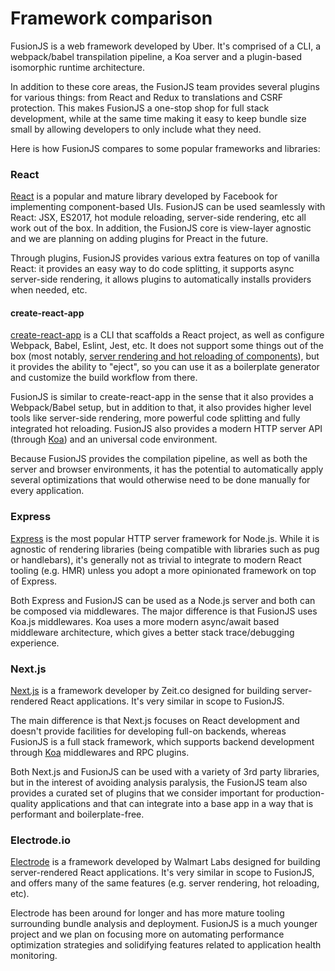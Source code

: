 # Framework comparison

FusionJS is a web framework developed by Uber. It's comprised of a CLI, a webpack/babel transpilation pipeline, a Koa server and a plugin-based isomorphic runtime architecture.

In addition to these core areas, the FusionJS team provides several plugins for various things: from React and Redux to translations and CSRF protection. This makes FusionJS a one-stop shop for full stack development, while at the same time making it easy to keep bundle size small by allowing developers to only include what they need.

Here is how FusionJS compares to some popular frameworks and libraries:

### React

[React](https://reactjs.org/) is a popular and mature library developed by Facebook for implementing component-based UIs. FusionJS can be used seamlessly with React: JSX, ES2017, hot module reloading, server-side rendering, etc all work out of the box. In addition, the FusionJS core is view-layer agnostic and we are planning on adding plugins for Preact in the future.

Through plugins, FusionJS provides various extra features on top of vanilla React: it provides an easy way to do code splitting, it supports async server-side rendering, it allows plugins to automatically installs providers when needed, etc.

#### create-react-app

[create-react-app](https://github.com/facebookincubator/create-react-app) is a CLI that scaffolds a React project, as well as configure Webpack, Babel, Eslint, Jest, etc. It does not support some things out of the box (most notably, [server rendering and hot reloading of components](https://github.com/facebookincubator/create-react-app#limitations)), but it provides the ability to "eject", so you can use it as a boilerplate generator and customize the build workflow from there.

FusionJS is similar to create-react-app in the sense that it also provides a Webpack/Babel setup, but in addition to that, it also provides higher level tools like server-side rendering, more powerful code splitting and fully integrated hot reloading. FusionJS also provides a modern HTTP server API (through [Koa](http://koajs.com/)) and an universal code environment.

Because FusionJS provides the compilation pipeline, as well as both the server and browser environments, it has the potential to automatically apply several optimizations that would otherwise need to be done manually for every application.

### Express

[Express](https://expressjs.com/) is the most popular HTTP server framework for Node.js. While it is agnostic of rendering libraries (being compatible with libraries such as pug or handlebars), it's generally not as trivial to integrate to modern React tooling (e.g. HMR) unless you adopt a more opinionated framework on top of Express.

Both Express and FusionJS can be used as a Node.js server and both can be composed via middlewares. The major difference is that FusionJS uses Koa.js middlewares. Koa uses a more modern async/await based middleware architecture, which gives a better stack trace/debugging experience.

### Next.js

[Next.js](https://github.com/zeit/next.js/) is a framework developer by Zeit.co designed for building server-rendered React applications. It's very similar in scope to FusionJS.

The main difference is that Next.js focuses on React development and doesn't provide facilities for developing full-on backends, whereas FusionJS is a full stack framework, which supports backend development through [Koa](http://koajs.com/) middlewares and RPC plugins.

Both Next.js and FusionJS can be used with a variety of 3rd party libraries, but in the interest of avoiding analysis paralysis, the FusionJS team also provides a curated set of plugins that we consider important for production-quality applications and that can integrate into a base app in a way that is performant and boilerplate-free.

### Electrode.io

[Electrode](http://www.electrode.io/) is a framework developed by Walmart Labs designed for building server-rendered React applications. It's very similar in scope to FusionJS, and offers many of the same features (e.g. server rendering, hot reloading, etc).

Electrode has been around for longer and has more mature tooling surrounding bundle analysis and deployment. FusionJS is a much younger project and we plan on focusing more on automating performance optimization strategies and solidifying features related to application health monitoring.

